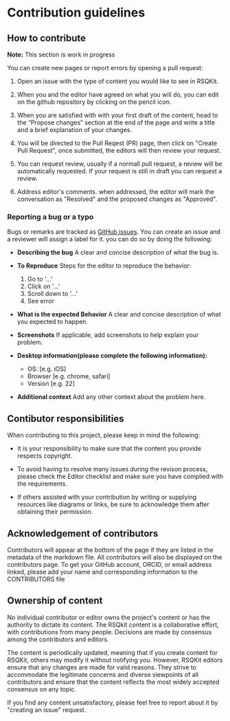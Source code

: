# Contribution guidelines

## How to contribute 

**Note:** This section is work in progress

You can create new pages or report errors by opening a pull request:
  
 1. Open an issue with the type of content you would like to see in RSQKit.
  
 2. When you and the editor have agreed on what you will do, you can edit on the github repository by clicking on the pencil icon.
 
 3. When you are satisfied with with your first draft of the content, head to the “Propose changes” section at the end of the page and write a title and a brief explanation of your changes.

4. You will be directed to the Pull Reqest (PR) page, then click on "Create Pull Request", once submitted, the editors will then review your request.
  
5. You can request review, usually if a normall pull request, a review will be automatically requested. If your request is still in draft you can request a review.

6. Address editor's comments. when addressed, the editor will mark the conversation as "Resolved" and the proposed changes as "Approved".
 
 <!-- Not yet ready: - Use the GitHub web interface ([How to contribute](https://rdmkit.elixir-europe.org/how_to_contribute))-->

### Reporting a bug or a typo 

Bugs or remarks are tracked as [GitHub issues](https://github.com/EVERSE-ResearchSoftware/RSQKit/issues). You can create an issue and a reviewer will assign a label for it. you can do so by doing the following:

- **Describing the bug**
A clear and concise description of what the bug is.

- **To Reproduce**
    Steps for the editor to reproduce the behavior:
    1. Go to '...'
    2. Click on '...'
    3. Scroll down to '...'
    4. See error

- **What is the expected Behavior**
    A clear and concise description of what you expected to happen.

- **Screenshots**
    If applicable, add screenshots to help explain your problem.

- **Desktop information(please complete the following information):**
   - OS: [e.g. iOS]
   - Browser [e.g. chrome, safari]
   - Version [e.g. 22]

- **Additional context**
    Add any other context about the problem here.

## Contibutor responsibilities
When contributing to this project, please keep in mind the following:

- It is your responsibility to make sure that the content you provide respects copyright.
  
- To avoid having to resolve many issues during the revison process, please check the Editor checklist and make sure you have complied with the requirements.
  
- If others assisted with your contribution by writing or supplying resources like diagrams or links, be sure to acknowledge them after obtaining their permission.

## Acknowledgement of contributors

Contributors will appear at the bottom of the page if they are listed in the metadata of the markdown file. All contributors will also be displayed on the contributors page. To get your GitHub account, ORCID, or email address linked, please add your name and corresponding information to the CONTRIBUTORS file

## Ownership of content

No individual contributor or editor owns the project's content or has the authority to dictate its content. The RSQkit content is a collaborative effort, with contributions from many people. Decisions are made by consensus among the contributors and editors.

The content is periodically updated, meaning that if you create content for RSQKit, others may modify it without notifying you. However, RSQKit editors ensure that any changes are made for valid reasons. They strive to accommodate the legitimate concerns and diverse viewpoints of all contributors and ensure that the content reflects the most widely accepted consensus on any topic.

If you find any content unsatisfactory, please feel free to report about it by "creating an issue" request.
